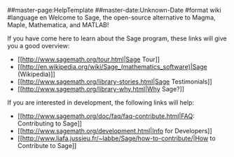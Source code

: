 ##master-page:HelpTemplate
##master-date:Unknown-Date
#format wiki
#language en
Welcome to Sage, the open-source alternative to Magma, Maple, Mathematica, and MATLAB!

If you have come here to learn about the Sage program, these links will give you a good overview:

 * [[http://www.sagemath.org/tour.html|Sage Tour]]
 * [[http://en.wikipedia.org/wiki/Sage_(mathematics_software)|Sage (Wikipedia)]]
 * [[http://www.sagemath.org/library-stories.html|Sage Testimonials]]
 * [[http://www.sagemath.org/library-why.html|Why Sage?]]

If you are interested in development, the following links will help:

 * [[http://www.sagemath.org/doc/faq/faq-contribute.html|FAQ: Contributing to Sage]]
 * [[http://www.sagemath.org/development.html|Info for Developers]]
 * [[http://www.liafa.jussieu.fr/~labbe/Sage/how-to-contribute/|How to Contribute to Sage]]
